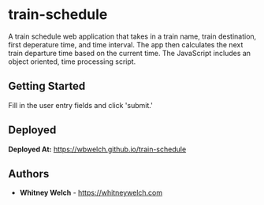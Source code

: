 # train-schedule

A train schedule web application that takes in a train name, train destination, first deperature time, and time interval. The app then calculates the next train departure time based on the current time. The JavaScript includes an object oriented, time processing script.

## Getting Started

Fill in the user entry fields and click 'submit.'

## Deployed

**Deployed At:** https://wbwelch.github.io/train-schedule
 

## Authors

* **Whitney Welch** - https://whitneywelch.com
